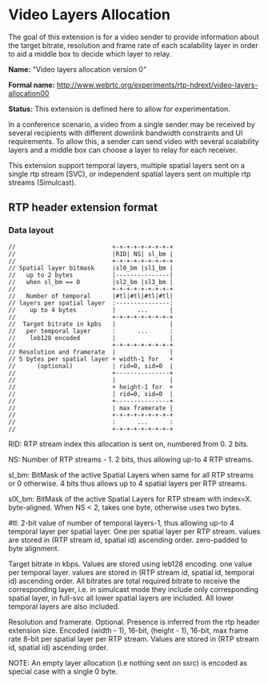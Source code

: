 # Video Layers Allocation

The goal of this extension is for a video sender to provide information about
the target bitrate, resolution and frame rate of each scalability layer in order
to aid a middle box to decide which layer to relay.

**Name:** "Video layers allocation version 0"

**Formal name:**
<http://www.webrtc.org/experiments/rtp-hdrext/video-layers-allocation00>

**Status:** This extension is defined here to allow for experimentation.

In a conference scenario, a video from a single sender may be received by
several recipients with different downlink bandwidth constraints and UI
requirements. To allow this, a sender can send video with several scalability
layers and a middle box can choose a layer to relay for each receiver.

This extension support temporal layers, multiple spatial layers sent on a single
rtp stream (SVC), or independent spatial layers sent on multiple rtp streams
(Simulcast).

## RTP header extension format

### Data layout

```
//                           +-+-+-+-+-+-+-+-+
//                           |RID| NS| sl_bm |
//                           +-+-+-+-+-+-+-+-+
// Spatial layer bitmask     |sl0_bm |sl1_bm |
//   up to 2 bytes           |---------------|
//   when sl_bm == 0         |sl2_bm |sl3_bm |
//                           +-+-+-+-+-+-+-+-+
//   Number of temporal      |#tl|#tl|#tl|#tl|
// layers per spatial layer  :---------------:
//    up to 4 bytes          |      ...      |
//                           +-+-+-+-+-+-+-+-+
//  Target bitrate in kpbs   |               |
//   per temporal layer      :      ...      :
//    leb128 encoded         |               |
//                           +-+-+-+-+-+-+-+-+
// Resolution and framerate  |               |
// 5 bytes per spatial layer + width-1 for   +
//      (optional)           | rid=0, sid=0  |
//                           +---------------+
//                           |               |
//                           + height-1 for  +
//                           | rid=0, sid=0  |
//                           +---------------+
//                           | max framerate |
//                           +-+-+-+-+-+-+-+-+
//                           :      ...      :
//                           +-+-+-+-+-+-+-+-+
```

RID: RTP stream index this allocation is sent on, numbered from 0. 2 bits.

NS: Number of RTP streams - 1. 2 bits, thus allowing up-to 4 RTP streams.

sl_bm: BitMask of the active Spatial Layers when same for all RTP streams or 0
otherwise. 4 bits thus allows up to 4 spatial layers per RTP streams.

slX_bm: BitMask of the active Spatial Layers for RTP stream with index=X.
byte-aligned. When NS < 2, takes one byte, otherwise uses two bytes.

\#tl: 2-bit value of number of temporal layers-1, thus allowing up-to 4 temporal
layer per spatial layer. One per spatial layer per RTP stream. values are stored
in (RTP stream id, spatial id) ascending order. zero-padded to byte alignment.

Target bitrate in kbps. Values are stored using leb128 encoding. one value per
temporal layer. values are stored in (RTP stream id, spatial id, temporal id)
ascending order. All bitrates are total required bitrate to receive the
corresponding layer, i.e. in simulcast mode they include only corresponding
spatial layer, in full-svc all lower spatial layers are included. All lower
temporal layers are also included.

Resolution and framerate. Optional. Presence is inferred from the rtp header
extension size. Encoded (width - 1), 16-bit, (height - 1), 16-bit, max frame
rate 8-bit per spatial layer per RTP stream. Values are stored in (RTP stream
id, spatial id) ascending order.

NOTE: An empty layer allocation (i.e nothing sent on ssrc) is encoded as
special case with a single 0 byte.
